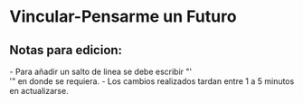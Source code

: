 # Vincular-Pensarme un Futuro

<h2>Notas para edicion:</h2>
- Para añadir un salto de linea se debe escribir "'<br>'" en donde se requiera.
- Los cambios realizados tardan entre 1 a 5 minutos en actualizarse.
